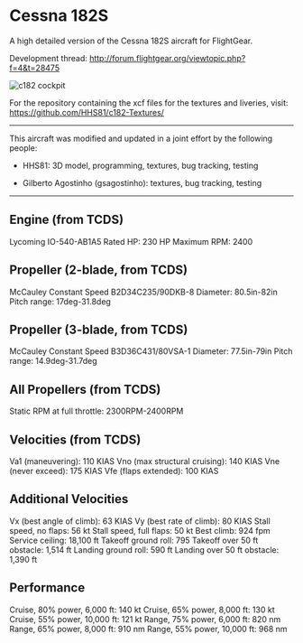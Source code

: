 Cessna 182S
===========

A high detailed version of the Cessna 182S aircraft for FlightGear.

Development thread: http://forum.flightgear.org/viewtopic.php?f=4&t=28475

![c182 cockpit](https://cloud.githubusercontent.com/assets/12649375/12699423/b039a070-c7ba-11e5-8a22-0a50399bb08f.jpg)

For the repository containing the xcf files for the textures and liveries, visit: https://github.com/HHS81/c182-Textures/

---

This aircraft was modified and updated in a joint effort by the following people:

* HHS81: 3D model, programming, textures, bug tracking, testing

* Gilberto Agostinho (gsagostinho): textures, bug tracking, testing

---

Engine (from TCDS)
------------------

Lycoming IO-540-AB1A5
Rated HP: 230 HP
Maximum RPM: 2400


Propeller (2-blade, from TCDS)
------------------------------

McCauley Constant Speed B2D34C235/90DKB-8
Diameter: 80.5in-82in
Pitch range: 17deg-31.8deg


Propeller (3-blade, from TCDS)
------------------------------

McCauley Constant Speed B3D36C431/80VSA-1
Diameter: 77.5in-79in
Pitch range: 14.9deg-31.7deg


All Propellers (from TCDS)
--------------------------

Static RPM at full throttle: 2300RPM-2400RPM


Velocities (from TCDS)
----------------------

Va1 (maneuvering): 110 KIAS
Vno (max structural cruising): 140 KIAS
Vne (never exceed): 175 KIAS
Vfe (flaps extended): 100 KIAS


Additional Velocities
---------------------

Vx (best angle of climb): 63 KIAS
Vy (best rate of climb): 80 KIAS
Stall speed, no flaps: 56 kt
Stall speed, full flaps: 50 kt
Best climb: 924 fpm
Service ceiling: 18,100 ft
Takeoff ground roll: 795
Takeoff over 50 ft obstacle: 1,514 ft
Landing ground roll: 590 ft
Landing over 50 ft obstacle: 1,390 ft

Performance
-----------

Cruise, 80% power, 6,000 ft: 140 kt
Cruise, 65% power, 8,000 ft: 130 kt
Cruise, 55% power, 10,000 ft: 121 kt
Range, 75% power, 6,000 ft: 820 nm
Range, 65% power, 8,000 ft: 910 nm
Range, 55% power, 10,000 ft: 968 nm
